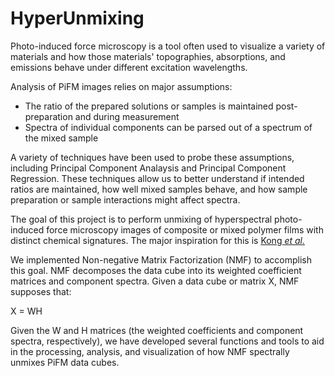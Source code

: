 # HyperUnmixing

Photo-induced force microscopy is a tool often used to visualize a variety of materials and how those materials' topographies, absorptions, and emissions behave under different excitation wavelengths.

Analysis of PiFM images relies on major assumptions:

- The ratio of the prepared solutions or samples is maintained post-preparation and during measurement
- Spectra of individual components can be parsed out of a spectrum of the mixed sample

A variety of techniques have been used to probe these assumptions, including Principal Component Analaysis and Principal Component Regression. These techniques allow us to better understand if intended ratios are maintained, how well mixed samples behave, and how sample preparation or sample interactions might affect spectra.

The goal of this project is to perform unmixing of hyperspectral photo-induced force microscopy images of composite or mixed polymer films with distinct chemical signatures. The major inspiration for this is [Kong *et al.*](https://pubs.acs.org/doi/10.1021/acs.jpclett.8b01003)

We implemented Non-negative Matrix Factorization (NMF) to accomplish this goal. NMF decomposes the data cube into its weighted coefficient matrices and component spectra. Given a data cube or matrix X, NMF supposes that:

X = WH

Given the W and H matrices (the weighted coefficients and component spectra, respectively), we have developed several functions and tools to aid in the processing, analysis, and visualization of how NMF spectrally unmixes PiFM data cubes.
